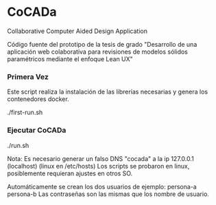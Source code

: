 # CoCADa
Collaborative Computer Aided Design Application

Código fuente del prototipo de la tesis de grado "Desarrollo de una aplicación web colaborativa para revisiones de modelos sólidos paramétricos mediante el enfoque Lean UX"

### Primera Vez
Este script realiza la instalación de las librerías necesarias y genera los contenedores docker.

./first-run.sh

### Ejecutar CoCADa
./run.sh


Nota: Es necesario generar un falso DNS "cocada" a la ip 127.0.0.1 (localhost) (linux en /etc/hosts)
Los scripts se probaron en linux, posiblemente requieran ajustes en otros SO.

Automáticamente se crean los dos usuarios de ejemplo:
persona-a
persona-b
Las contraseñas son las mismas que los nombre de usuario. 
